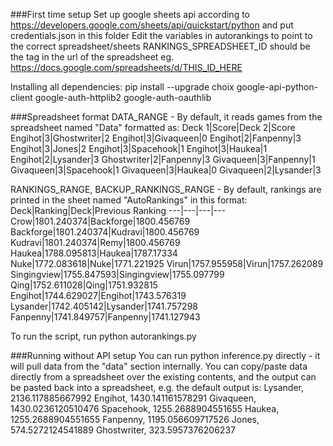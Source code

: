 ###First time setup
Set up google sheets api according to https://developers.google.com/sheets/api/quickstart/python and put credentials.json in this folder
Edit the variables in autorankings to point to the correct spreadsheet/sheets
RANKINGS_SPREADSHEET_ID should be the tag in the url of the spreadsheet eg.
https://docs.google.com/spreadsheets/d/THIS_ID_HERE

Installing all dependencies:
pip install --upgrade choix google-api-python-client google-auth-httplib2 google-auth-oauthlib

###Spreadsheet format
DATA_RANGE - By default, it reads games from the spreadsheet named "Data" formatted as:
Deck 1|Score|Deck 2|Score
Engihot|3|Ghostwriter|2
Engihot|3|Givaqueen|0
Engihot|2|Fanpenny|3
Engihot|3|Jones|2
Engihot|3|Spacehook|1
Engihot|3|Haukea|1
Engihot|2|Lysander|3
Ghostwriter|2|Fanpenny|3
Givaqueen|3|Fanpenny|1
Givaqueen|3|Spacehook|1
Givaqueen|3|Haukea|0
Givaqueen|2|Lysander|3

RANKINGS_RANGE, BACKUP_RANKINGS_RANGE - By default, rankings are printed in the sheet named "AutoRankings" in this format:
Deck|Ranking|Deck|Previous Ranking
---|---|---|---
Crow|1801.240374|Backforge|1800.456769
Backforge|1801.240374|Kudravi|1800.456769
Kudravi|1801.240374|Remy|1800.456769
Haukea|1788.095813|Haukea|1787.17334
Nuke|1772.083618|Nuke|1771.221925
Virun|1757.955958|Virun|1757.262089
Singingview|1755.847593|Singingview|1755.097799
Qing|1752.611028|Qing|1751.932815
Engihot|1744.629027|Engihot|1743.576319
Lysander|1742.405142|Lysander|1741.757298
Fanpenny|1741.849757|Fanpenny|1741.127943

To run the script, run
python autorankings.py


###Running without API setup
You can run 
python inference.py
directly - it will pull data from the "data" section internally. You can copy/paste data directly from a spreadsheet over the existing contents, and the output can be pasted back into a spreadsheet, e.g. the default output is:
Lysander, 2136.117885667992
Engihot, 1430.141161578291
Givaqueen, 1430.0236120510476
Spacehook, 1255.2688904551655
Haukea, 1255.2688904551655
Fanpenny, 1195.056609717526
Jones, 574.5272124541889
Ghostwriter, 323.5957376206237
